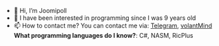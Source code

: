 - 👋 Hi, I’m Joomipoll
- 👀 I have been interested in programming since I was 9 years old
- 📫 How to contact me? You can contact me via: [Telegram](https://web.telegram.org/@joomipoll), [volantMind](http://7hxuks89su4h87cjh4l2nc8frj4.onion/users/admin) <br>
**What programming languages do I know?**: C#, NASM, RicPlus
